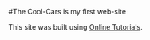 #The Cool-Cars is my first web-site

This site was built using [Online Tutorials](https://www.youtube.com/watch?v=wik2jzunzA0&list=WL&index=3&t=0s).